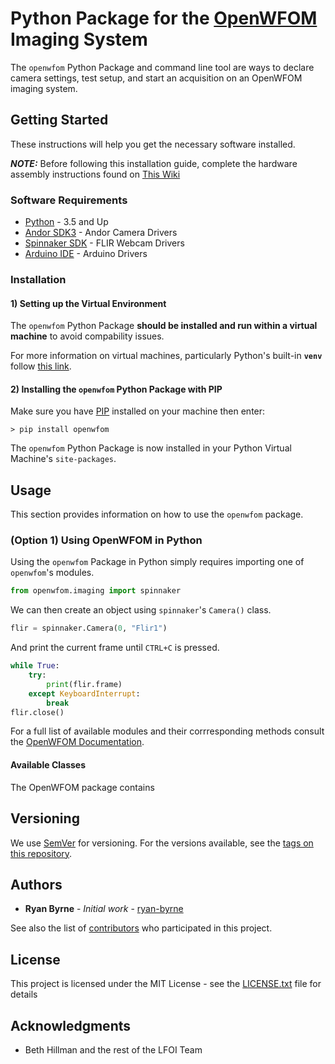 # Python Package for the [OpenWFOM](https://hillmanlab.zuckermaninstitute.columbia.edu/content/optical-imaging-and-microscopy-development-and-dissemination) Imaging System

The ```openwfom``` Python Package and command line tool are ways to declare camera settings, test setup, and start an acquisition on an OpenWFOM imaging system.

## Getting Started

These instructions will help you get the necessary software installed.

***NOTE:*** Before following this installation guide, complete the hardware assembly instructions found on [This Wiki](https://github.com/ryan-byrne/wfom/wiki)

### Software Requirements

* [Python](https://packaging.python.org/tutorials/installing-packages/#ensure-you-can-run-python-from-the-command-line) - 3.5 and Up
* [Andor SDK3](https://andor.oxinst.com/products/software-development-kit/) - Andor Camera Drivers
* [Spinnaker SDK](https://www.flir.com/products/spinnaker-sdk/) - FLIR Webcam Drivers
* [Arduino IDE](https://www.arduino.cc/en/main/software) - Arduino Drivers

### Installation

#### 1) Setting up the Virtual Environment

The ```openwfom``` Python Package **should be installed and run within a virtual machine** to avoid compability issues.

For more information on virtual machines, particularly Python's built-in **```venv```** follow [this link](https://docs.python.org/3/library/venv.html).

#### 2) Installing the ```openwfom``` Python Package with PIP

Make sure you have [PIP](https://packaging.python.org/tutorials/installing-packages/#ensure-you-can-run-pip-from-the-command-line) installed on your machine then enter:

``` posh
> pip install openwfom
```

The ```openwfom``` Python Package is now installed in your Python Virtual Machine's ```site-packages```.

## Usage

This section provides information on how to use the ```openwfom``` package.

### (Option 1) Using OpenWFOM in Python

Using the ```openwfom``` Package in Python simply requires importing one of ```openwfom```'s modules.
``` python
from openwfom.imaging import spinnaker
```
We can then create an object using ```spinnaker```'s ```Camera()``` class.
``` python
flir = spinnaker.Camera(0, "Flir1")
```
And print the current frame until ```CTRL+C``` is pressed.
```python
while True:
    try:
        print(flir.frame)
    except KeyboardInterrupt:
        break
flir.close()
```
For a full list of available modules and their corrresponding methods consult the [OpenWFOM Documentation]().

#### Available Classes

The OpenWFOM package contains  

## Versioning

We use [SemVer](http://semver.org/) for versioning. For the versions available, see the [tags on this repository](https://github.com/ryan-byrne/wfom/tags).

## Authors

* **Ryan Byrne** - *Initial work* - [ryan-byrne](https://github.com/ryan-byrne)

See also the list of [contributors](https://github.com/ryan-byrne/wfom/contributors) who participated in this project.

## License

This project is licensed under the MIT License - see the [LICENSE.txt](LICENSE.txt) file for details

## Acknowledgments

* Beth Hillman and the rest of the LFOI Team

